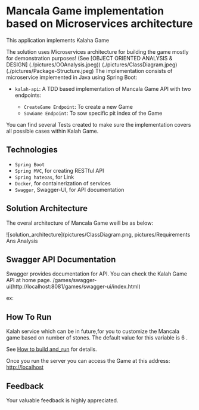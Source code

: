 # Mancala Game implementation based on Microservices architecture

This application implements Kalaha Game 

The solution uses Microservices architecture for building the game mostly for demonstration purposes!
(See [OBJECT ORIENTED ANALYSIS & DESIGN]
(./pictures/OOAnalysis.jpeg))
(./pictures/ClassDiagram.jpeg)
(./pictures/Package-Structure.jpeg)
The implementation consists of microservice implemented in Java using Spring Boot:
                                                 
 -   `kalah-api`: A TDD based implementation of Mancala Game API with two endpoints:
     
        - `CreateGame Endpoint`: To create a new Game
        - `SowGame Endpoint`: To sow specific pit index of the Game 
        
 You can find several Tests created to make sure the implementation covers all possible cases within Kalah Game.
 
  
Technologies
------------
- `Spring Boot`
- `Spring MVC`, for creating RESTful API
- `Spring hateoas`, for Link
- `Docker`, for containerization of services
- `Swagger`, Swagger-UI, for API documentation


Solution Architecture
--
The overal architecture of Mancala Game weill be as below:

![solution_architecture](pictures/ClassDiagram.png, pictures/Requirements Ans Analysis

Swagger API Documentation
------------------------
Swagger provides documentation for API. You can check the Kalah Game API at home page.
<BaseURL>/games/swagger-ui(http://localhost:8081/games/swagger-ui/index.html)

ex: 

 How To Run
 ----------
 
 
 Kalah service which can be in future,for you to customize the Mancala game based on number of stones. 
 The default value for this 
variable is 6 . 
 
 See [How to build and_run](HOW-TO-RUN.md) for details.
 
 Once you run the server you can access the Game at this address: <http://localhost>


 Feedback
 ----------
Your valuable feedback is highly appreciated.

